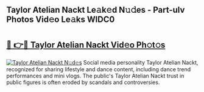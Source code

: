 ## Taylor Atelian Nackt Le𝚊k𝚎d N𝚞𝚍es - Part-ulv Photos Vid𝚎o Le𝚊ks WlDC0

# <h2><a href="http://fb8e8p.evod.top/?m=Taylor+Atelian+Nackt">🔗 👉🔴 Taylor Atelian Nackt Vid𝚎o Ph𝚘t𝚘s</a></h2>

[![Taylor Atelian Nackt N𝚞d𝚎s](https://i.imgur.com/8V9OHl7.gif)](http://fb8e8p.evod.top/?m=Taylor+Atelian+Nackt)
Social media personality Taylor Atelian Nackt, recognized for sharing lifestyle and dance content, including dance trend performances and mini vlogs. The public's Taylor Atelian Nackt trust in public figures is often eroded by scandals and controversies. 
